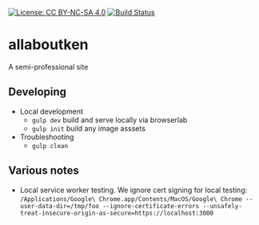 [![License: CC BY-NC-SA 4.0](https://img.shields.io/badge/License-CC%20BY--NC--SA%204.0-lightgrey.svg)](https://creativecommons.org/licenses/by-nc-sa/4.0/) [![Build Status](https://travis-ci.org/khawkins98/allaboutken.svg?branch=master)](https://travis-ci.org/khawkins98/allaboutken)

# allaboutken

A semi-professional site

## Developing

- Local development
  - `gulp dev` build and serve locally via browserlab
  - `gulp init` build any image asssets
- Troubleshooting
  - `gulp clean`

## Various notes

- Local service worker testing. We ignore cert signing for local testing: `/Applications/Google\ Chrome.app/Contents/MacOS/Google\ Chrome --user-data-dir=/tmp/foo --ignore-certificate-errors --unsafely-treat-insecure-origin-as-secure=https://localhost:3000`
